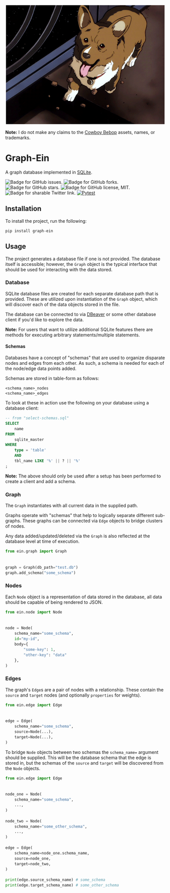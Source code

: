 <div align="center">
    <img src="https://github.com/mattdood/graph-ein/raw/master/assets/ein-space.gif" alt="Gif of Ein from Cowboy Bebop in space"/>
</div>

**Note:** I do not make any claims to the [Cowboy Bebop](https://en.wikipedia.org/wiki/Cowboy_Bebop) assets, names, or trademarks.

# Graph-Ein
A graph database implemented in [SQLite](https://sqlite.org/index.html).

<img src="https://img.shields.io/github/issues/mattdood/graph-ein"
    target="https://github.com/mattdood/graph-ein/issues"
    alt="Badge for GitHub issues."/>
<img src="https://img.shields.io/github/forks/mattdood/graph-ein"
    target="https://github.com/mattdood/graph-ein/forks"
    alt="Badge for GitHub forks."/>
<img src="https://img.shields.io/github/stars/mattdood/graph-ein"
    alt="Badge for GitHub stars."/>
<img src="https://img.shields.io/github/license/mattdood/graph-ein"
    target="https://github.com/mattdood/graph-ein/raw/master/LICENSE"
    alt="Badge for GitHub license, MIT."/>
<img src="https://img.shields.io/twitter/url?url=https%3A%2F%2Fgithub.com%2Fmattdood%2Fgraph-ein"
    target="https://twitter.com/intent/tweet?text=Wow:&url=https%3A%2F%2Fgithub.com%2Fmattdood%2Fgraph-ein"
    alt="Badge for sharable Twitter link."/>
[![Pytest](https://github.com/mattdood/graph-ein/actions/workflows/ci.yml/badge.svg)](https://github.com/mattdood/graph-ein/actions/workflows/ci.yml)


## Installation
To install the project, run the following:

```
pip install graph-ein
```

## Usage
The project generates a database file if one is not provided. The database itself
is accessible; however, the `Graph` object is the typical interface that should
be used for interacting with the data stored.

### Database
SQLite database files are created for each separate database path that is provided.
These are utilized upon instantiation of the `Graph` object, which will discover
each of the data objects stored in the file.

The database can be connected to via [DBeaver](https://dbeaver.io) or some other
database client if you'd like to explore the data.

**Note:** For users that want to utilize additional SQLite features there are
methods for executing arbitrary statements/multiple statements.

#### Schemas
Databases have a concept of "schemas" that are used to organize disparate nodes
and edges from each other. As such, a schema is needed for each of the node/edge
data points added.

Schemas are stored in table-form as follows:
```
<schema_name>_nodes
<schema_name>_edges
```

To look at these in action use the following on your database using a database client:
```sql
-- from "select-schemas.sql"
SELECT
    name
FROM
    sqlite_master
WHERE
    type = 'table'
    AND
    tbl_name LIKE '%' || ? || '%'
;
```
**Note:** The above should only be used after a setup has been performed to create
a client and add a schema.

### Graph
The `Graph` instantiates with all current data in the supplied path.

Graphs operate with "schemas" that help to logically separate different sub-graphs.
These graphs can be connected via `Edge` objects to bridge clusters of nodes.

Any data added/updated/deleted via the `Graph` is also reflected at the database
level at time of execution.

```python
from ein.graph import Graph


graph = Graph(db_path="test.db")
graph.add_schema("some_schema")
```

### Nodes
Each `Node` object is a representation of data stored in the database, all data
should be capable of being rendered to JSON.

```python
from ein.node import Node


node = Node(
    schema_name="some_schema",
    id="my-id",
    body={
        "some-key": 1,
        "other-key": "data"
    },
)
```

### Edges
The graph's `Edge`s are a pair of nodes with a relationship. These contain the
`source` and `target` nodes (and optionally `properties` for weights).

```python
from ein.edge import Edge


edge = Edge(
    schema_name="some_schema",
    source=Node(...),
    target=Node(...),
)
```

To bridge `Node` objects between two schemas the `schema_name=` argument
should be supplied. This will be the database schema that the edge is stored in,
but the schemas of the `source` and `target` will be discovered from the `Node`
objects.

```python
from ein.edge import Edge


node_one = Node(
    schema_name="some_schema",
    ...,
)

node_two = Node(
    schema_name="some_other_schema",
    ...,
)

edge = Edge(
    schema_name=node_one.schema_name,
    source=node_one,
    target=node_two,
)

print(edge.source_schema_name) # some_schema
print(edge.target_schema_name) # some_other_schema
```

